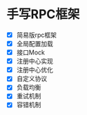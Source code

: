 # 手写RPC框架

- [x] 简易版rpc框架
- [x] 全局配置加载
- [x] 接口Mock
- [x] 注册中心实现
- [x] 注册中心优化
- [x] 自定义协议
- [x] 负载均衡
- [x] 重试机制
- [x] 容错机制
